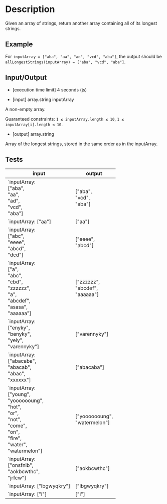 # Description

Given an array of strings, return another array containing all of its longest strings.

## Example

For `inputArray = ["aba", "aa", "ad", "vcd", "aba"]`, the output should be
`allLongestStrings(inputArray) = ["aba", "vcd", "aba"]`.

## Input/Output

- [execution time limit] 4 seconds (js)

- [input] array.string inputArray

A non-empty array.

Guaranteed constraints:
`1 ≤ inputArray.length ≤ 10`,
`1 ≤ inputArray[i].length ≤ 10`.

- [output] array.string

Array of the longest strings, stored in the same order as in the inputArray.

## Tests

|input|output|
|-----|------|
|`inputArray:<br/>["aba", <br /> "aa",<br />"ad",<br />"vcd",<br />"aba"]|["aba",<br /> "vcd",<br /> "aba"]|
|`inputArray: ["aa"]|["aa"]|
|`inputArray:<br/>["abc", <br /> "eeee",<br />"abcd",<br />"dcd"]|["eeee",<br /> "abcd"]|
|`inputArray:<br/>["a", <br /> "abc",<br />"cbd",<br />"zzzzzz",<br />"a",<br />"abcdef",<br />"asasa",<br />"aaaaaa"]|["zzzzzz",<br /> "abcdef",<br /> "aaaaaa"]|
|`inputArray:<br/>["enyky", <br /> "benyky",<br />"yely",<br />"varennyky"]|["varennyky"]|
|`inputArray:<br/>["abacaba", <br /> "abacab",<br />"abac",<br />"xxxxxx"]|["abacaba"]|
|`inputArray:<br/>["young", <br /> "yooooooung",<br />"hot",<br />"or",<br />"not",<br />"come",<br />"on",<br />"fire",<br />"water",<br />"watermelon"]|["yooooooung",<br /> "watermelon"]|
|`inputArray:<br/>["onsfnib", <br /> "aokbcwthc",<br />"jrfcw"]|["aokbcwthc"]|
|`inputArray: ["lbgwyqkry"]|["lbgwyqkry"]|
|`inputArray: ["i"]|["i"]|
